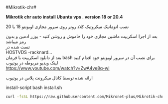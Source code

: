 
#Mikrotik-chr#

**Mikrotik chr auto install Ubuntu vps . version 18 or 20.4**

نصب اتوماتیک میکروتیک کلاد روتر روی سرور مجازی اوبونتو 18 یا 20  
 
بعد از اجرا اسکریپت ماشین مجازی خود را خاموش و روشن کنید - یوزر ادمین و بدون رمز میباشد  
تست شده در  
HOSTVDS -racknard...  
بعد از دانلود اسکریپت با فرمان bash برای نصب آن در سرور اوبونتو خود اقدام کنید  
لینک ویدیو مربوطه در یوتیوب   
https://www.youtube.com/watch?v=ZwA4ve8q-wI  

ارائه شده توسط کانال میکرونت پلاس در یوتیوب  


install-script  bash install.sh

``` bash
curl -fsSL https://raw.githubusercontent.com/Mikronet-plus/Mikrotik-chr-install-script-/main/install.sh


